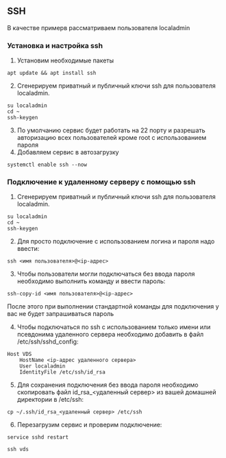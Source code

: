 ## SSH
В качестве примерв рассматриваем пользователя localadmin

### Установка и настройка ssh
1. Установим необходимые пакеты
```
apt update && apt install ssh
```
2. Сгенерируем приватный и публичный ключи ssh для пользователя localadmin.
```
su localadmin
cd ~
ssh-keygen
```
3. По умолчанию сервис будет работать на 22 порту и разрешать авторизацию всех пользователей кроме root с использованием пароля
4. Добавляем сервис в автозагрузку
```
systemctl enable ssh --now
```

### Подключение к удаленному серверу с помощью ssh
1. Сгенерируем приватный и публичный ключи ssh для пользователя localadmin.
```
su localadmin
cd ~
ssh-keygen
```
2. Для просто подключение с использованием логина и пароля надо ввести:
```
ssh <имя пользователя>@<ip-адрес>
```
3. Чтобы пользователи могли подключаться без ввода пароля необходимо выполнить команду и ввести пароль:
```
ssh-copy-id <имя пользователя>@<ip-адрес>
```
После этого при выполнении стандартной команды для подключения у вас не будет запрашиваться пароль

4. Чтобы подключаться по ssh с использованием только имени или псевдонима удаленного сервера необходимо добавить в файл /etc/ssh/sshd_config:
```
Host VDS
    HostName <ip-адрес удаленного сервера>
    User localadmin
    IdentityFile /etc/ssh/id_rsa
```
5. Для сохранения подключения без ввода пароля необходимо скопировать файл id_rsa_<удаленный сервер> из вашей домашней директории в /etc/ssh:
```
cp ~/.ssh/id_rsa_<удаленный сервер> /etc/ssh
```
6. Перезагрузим сервис и проверим подключение:
```
service sshd restart

ssh vds
```